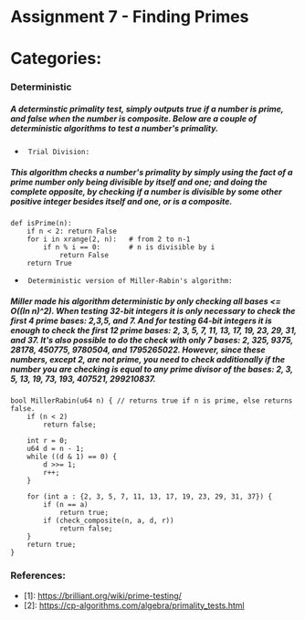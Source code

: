 # Assignment 7 - Finding Primes
# Categories:

### Deterministic
##### A determinstic primality test, simply outputs true if a number is prime, and false when the number is composite. Below are a couple of deterministic algorithms to test a number's primality.
-      Trial Division:
##### This algorithm checks a number's primality by simply using the fact of a prime number only being divisible by itself and one; and doing the complete opposite, by checking if a number is divisible by some other positive integer besides itself and one, or is a composite.
####
```
def isPrime(n):
    if n < 2: return False
    for i in xrange(2, n):   # from 2 to n-1
        if n % i == 0:       # n is divisible by i
            return False
    return True
```
-      Deterministic version of Miller-Rabin's algorithm:
##### Miller made his algorithm deterministic by only checking all bases <= *O*((ln n)^2). When testing 32-bit integers it is only necessary to check the first 4 prime bases: 2,3,5, and 7. And for testing 64-bit integers it is enough to check the first 12 prime bases: 2, 3, 5, 7, 11, 13, 17, 19, 23, 29, 31, and 37. It's also possible to do the check with only 7 bases: 2, 325, 9375, 28178, 450775, 9780504, and 1795265022. However, since these numbers, except 2, are not prime, you need to check additionally if the number you are checking is equal to any prime divisor of the bases: 2, 3, 5, 13, 19, 73, 193, 407521, 299210837.
####
```
bool MillerRabin(u64 n) { // returns true if n is prime, else returns false.
    if (n < 2)
        return false;

    int r = 0;
    u64 d = n - 1;
    while ((d & 1) == 0) {
        d >>= 1;
        r++;
    }

    for (int a : {2, 3, 5, 7, 11, 13, 17, 19, 23, 29, 31, 37}) {
        if (n == a)
            return true;
        if (check_composite(n, a, d, r))
            return false;
    }
    return true;
}
```
### References:
- <a id="1">[1]</a>: https://brilliant.org/wiki/prime-testing/
- <a id="2">[2]</a>: https://cp-algorithms.com/algebra/primality_tests.html
